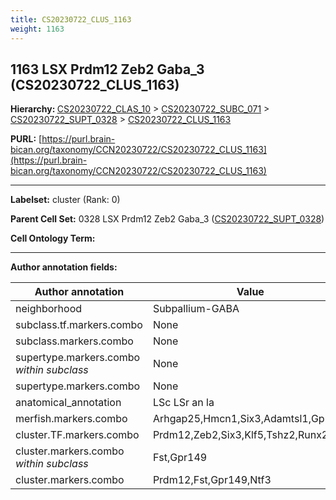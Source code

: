 ```yaml
---
title: CS20230722_CLUS_1163
weight: 1163
---
```

## 1163 LSX Prdm12 Zeb2 Gaba_3 (CS20230722_CLUS_1163)
<b>Hierarchy: </b>
[CS20230722_CLAS_10](../CS20230722_CLAS_10) >
[CS20230722_SUBC_071](../CS20230722_SUBC_071) >
[CS20230722_SUPT_0328](../CS20230722_SUPT_0328) >
[CS20230722_CLUS_1163](../CS20230722_CLUS_1163)

**PURL:** [https://purl.brain-bican.org/taxonomy/CCN20230722/CS20230722_CLUS_1163](https://purl.brain-bican.org/taxonomy/CCN20230722/CS20230722_CLUS_1163)

---


**Labelset:** cluster (Rank: 0)

**Parent Cell Set:** 0328 LSX Prdm12 Zeb2 Gaba_3 ([CS20230722_SUPT_0328](../CS20230722_SUPT_0328))



**Cell Ontology Term:** 

[MARKER GENES.]: #


---

[TRANSFERRED ANNOTATIONS.]: #


[AUTHOR ANNOTATION FIELDS.]: #


**Author annotation fields:**

| Author annotation | Value |
|-------------------|-------|
|neighborhood|Subpallium-GABA|
|subclass.tf.markers.combo|None|
|subclass.markers.combo|None|
|supertype.markers.combo _within subclass_|None|
|supertype.markers.combo|None|
|anatomical_annotation|LSc LSr an la|
|merfish.markers.combo|Arhgap25,Hmcn1,Six3,Adamtsl1,Gpr149|
|cluster.TF.markers.combo|Prdm12,Zeb2,Six3,Klf5,Tshz2,Runx2|
|cluster.markers.combo _within subclass_|Fst,Gpr149|
|cluster.markers.combo|Prdm12,Fst,Gpr149,Ntf3|
